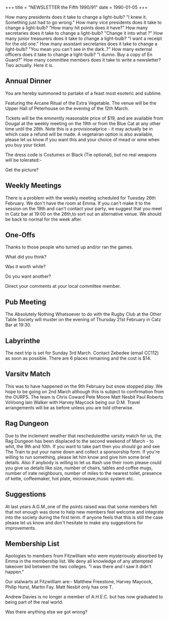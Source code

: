 +++
title = "NEWSLETTER the Fifth 1990/91"
date = 1990-01-05
+++
 
How many presidents does it take to change a light-bulb? "I knew it. Something just had to go wrong."
How many vice presidents does it take to change a light-bulb? "How many hit points does it have?"
How many secretaries does it take to change a light-bulb? "Change it into what ?"
How many junior treasurers does it take to change a light-bulb? "I want a receipt for the old one."
How many assistant secretaries does it take to change a light-bulb? "You mean you can't see in the dark..?"
How many external officers does it take to change a light-bulb? "I dunno. Buy a copy of En Guard?"
How many committee members does it take to write a newsletter? Two actually. Here it is.

## Annual Dinner

You are hereby summoned to partake of a feast most esoteric and sublime.

Featuring the Arcane Ritual of the Extra Vegetable. The venue will be the Upper Hall of Peterhouse on the evening of the 12th March.

Tickets will be the eminently reasonable price of $19, and are available from Dougal at the weekly meeting on the 19th or from the Blue Cat at any other time until the 26th. Note this is a provisionalprice - it may actually be in which case a refund will be made. A vegetairan option is also available, please let us know if you want this and your choice of mead or wine when you buy your ticket.

The dress code is Costumes or Black (Tie optional), but no real weapons will be tolerated:-

Get the picture?

<!-- TODO: menu -->



## Weekly Meetings

There is a problem with the weekly
meeting scheduled for Tuesday 26th
February. We don't have the room at
Emma. If you can't make it to the session
on the 19th and can't contact your party, we
suggest that you meet in Catz bar at 19:00
on the 26th,to sort out an alternative venue.
We should be back to normal for the week
after.

## One-Offs
Thanks to those people who turned up
and/or ran the games.

What did you think?

Was it worth while?

Do you want another?

Direct your comments at your local
committee member.
## Pub Meeting
The Absolutely Nothing Whatsoever to
do with the Rugby Club at the Other Table
Society will muster on the evening of
Thursday 21st February in Catz Bar at
19:30.
## Labyrinthe
The next trip is set for Sunday 3rd
March. Contact Zebedee (email CC112) as
soon as possible. There are 6 places
remaining and the cost is $14.
## Varsitv Match
This was to have happened on the 9th
February but snow stopped play. We hope to
be going on 2nd March although this is
subject to confirmation from the OURPS.
The team is
Chris Coward Pete Moore
Matt Nesbit Paul Roberts
VoVoong lain Walker
with Harvey Maycock being our D.M.
Travel arrangements will be as before
unless you are told otherwise.
## Rag Dungeon
Due to the inclement weather that
rescheduledthe varsity match for us, the
Rag Dungeon has been displaced to the
second weekend of March - to whit, the 9th
and 10th.
If you want to take part then you should
go and see The Train to put your name
down and collect a sponsorship form.
If you're willing to run something,
please let him know and give him some
brief details.
Also if anybody is willing to let us #ash
use their room please could you give us
details like size, number of chairs, tables
and coffee mugs, number of irate
neighbours, number of miles to the nearest
toilet, presence of kette, coffeemaker, hot
plate, microwave,music system etc.
## Suggestions
At last years A.G.M.,one of the points
raised was that some members felt that not
enough was done to help new members feel
welcome and integrate into the society
during the first term. If anyone feels that
this is still the case please let us know and
don't hesitate to make any suggestions for
improvements.
## Membership List
Apologies to members from Fitzwilliam
who were mysteriously absorbed by Emma
in the membership list. We deny all
knowledge of any attempted takeover bid
between the two colleges. "I was there and I
saw it didn't happen."

Our stalwarts at Fitzwilliam are:-
Matthew Freestone,
Harvey Maycock,
Philip Hurst,
Martin Fay.
Matt Nesbit only has one T.

Andrew Davies is no longer a member of A.H.E.C. but has now graduated to being part of the real world.

Was there anything else we got wrong?
